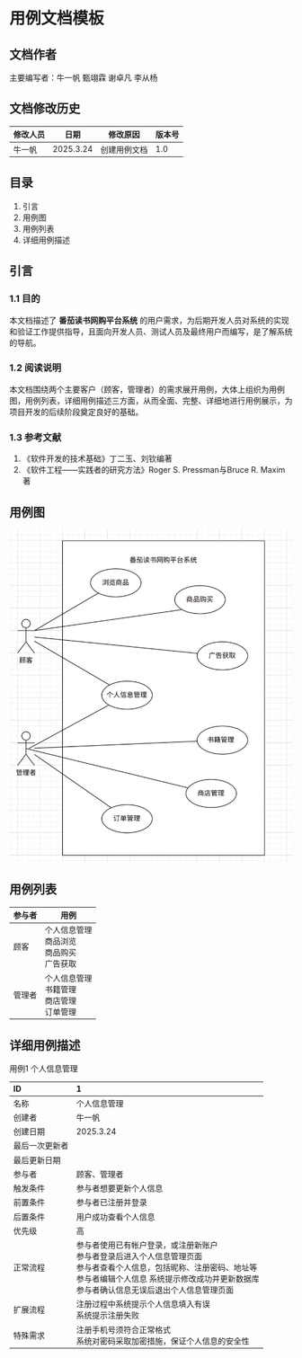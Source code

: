 # **用例文档模板**

## **文档作者**

主要编写者：牛一帆 甄翊霖 谢卓凡 李从杨

## **文档修改历史**

| 修改人员 | 日期      | 修改原因     | 版本号 |
| -------- | --------- | ------------ | ------ |
| 牛一帆   | 2025.3.24 | 创建用例文档 | 1.0    |

## **目录**

1. 引言
2. 用例图
3. 用例列表
4. 详细用例描述



## 引言

### **1.1 目的**

本文档描述了 **番茄读书网购平台系统** 的用户需求，为后期开发人员对系统的实现和验证工作提供指导，且面向开发人员、测试人员及最终用户而编写，是了解系统的导航。

### **1.2 阅读说明**

本文档围绕两个主要客户（顾客，管理者）的需求展开用例，大体上组织为用例图，用例列表，详细用例描述三方面，从而全面、完整、详细地进行用例展示，为项目开发的后续阶段奠定良好的基础。

### **1.3 参考文献**

1. 《软件开发的技术基础》丁二玉、刘钦编著
2. 《软件⼯程——实践者的研究⽅法》Roger S. Pressman与Bruce R. Maxim著



## **用例图**

![](./用例图.png)

## **用例列表**

| 参与者 | 用例                                                   |
| ------ | ------------------------------------------------------ |
| 顾客   | 个人信息管理<br />商品浏览<br />商品购买<br />广告获取 |
| 管理者 | 个人信息管理<br />书籍管理<br />商店管理<br />订单管理 |

## **详细用例描述**

用例1 个人信息管理

| ID             | 1                                                            |
| :------------- | :----------------------------------------------------------- |
| 名称           | 个人信息管理                                                 |
| 创建者         | 牛一帆                                                       |
| 创建日期       | 2025.3.24                                                    |
| 最后一次更新者 |                                                              |
| 最后更新日期   |                                                              |
| 参与者         | 顾客、管理者                                                 |
| 触发条件       | 参与者想要更新个人信息                                       |
| 前置条件       | 参与者已注册并登录                                           |
| 后置条件       | 用户成功查看个人信息                                         |
| 优先级         | 高                                                           |
| 正常流程       | 参与者使⽤已有帐户登录，或注册新账户 <br />参与者登录后进⼊个⼈信息管理⻚⾯ <br />参与者查看个⼈信息，包括昵称、注册密码、地址等 <br />参与者编辑个⼈信息 系统提示修改成功并更新数据库 <br />参与者确认信息⽆误后退出个⼈信息管理⻚⾯ |
| 扩展流程       | 注册过程中系统提示个人信息填入有误<br />系统提示注册失败<br /> |
| 特殊需求       | 注册手机号须符合正常格式<br />系统对密码采取加密措施，保证个人信息的安全性 |